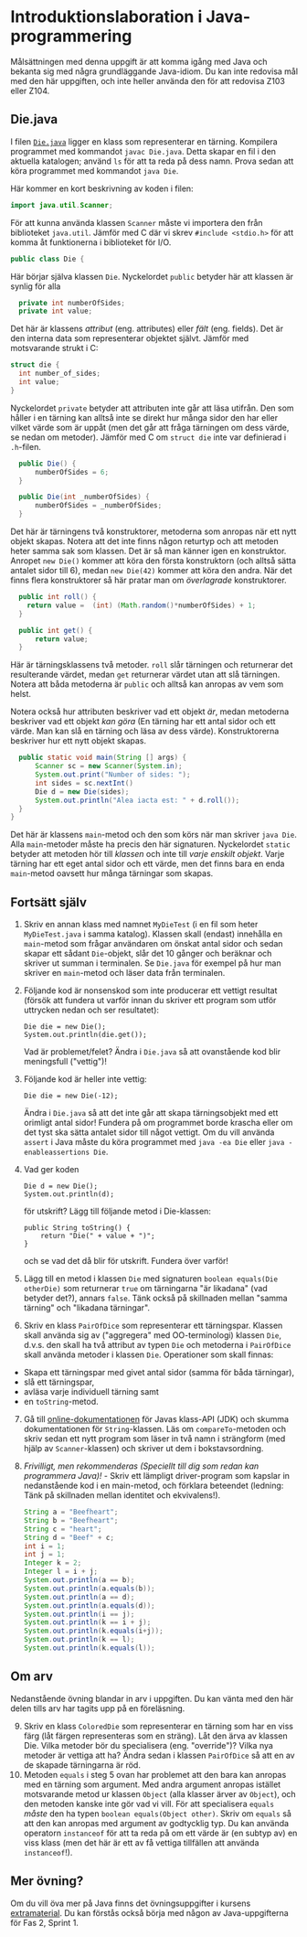 # Introduktionslaboration i Java-programmering

Målsättningen med denna uppgift är att komma igång med Java och
bekanta sig med några grundläggande Java-idiom. Du kan inte
redovisa mål med den här uppgiften, och inte heller använda den
för att redovisa Z103 eller Z104.

## Die.java

I filen [`Die.java`](Die.java) ligger en klass som representerar
en tärning. Kompilera programmet med kommandot `javac Die.java`.
Detta skapar en fil i den aktuella katalogen; använd `ls` för att
ta reda på dess namn. Prova sedan att köra programmet med
kommandot `java Die`.

Här kommer en kort beskrivning av koden i filen:

```java
import java.util.Scanner;
```

För att kunna använda klassen `Scanner` måste vi importera den
från biblioteket `java.util`. Jämför med C där vi skrev `#include <stdio.h>`
för att komma åt funktionerna i biblioteket för I/O.

```java
public class Die {
```

Här börjar själva klassen `Die`. Nyckelordet `public` betyder här
att klassen är synlig för alla

```java
  private int numberOfSides;
  private int value;
```

Det här är klassens *attribut* (eng. attributes) eller *fält*
(eng. fields). Det är den interna data som representerar objektet
självt. Jämför med motsvarande strukt i C:

  ```c
  struct die {
    int number_of_sides;
    int value;
  }
  ```

Nyckelordet `private` betyder att attributen inte går att läsa
utifrån. Den som håller i en tärning kan alltså inte se direkt hur
många sidor den har eller vilket värde som är uppåt (men det går
att fråga tärningen om dess värde, se nedan om metoder). Jämför
med C om `struct die` inte var definierad i `.h`-filen.

```java
  public Die() {
      numberOfSides = 6;
  }

  public Die(int _numberOfSides) {
      numberOfSides = _numberOfSides;
  }
```

Det här är tärningens två konstruktorer, metoderna som anropas när
ett nytt objekt skapas. Notera att det inte finns någon returtyp
och att metoden heter samma sak som klassen. Det är så man känner
igen en konstruktor. Anropet `new Die()` kommer att köra den
första konstruktorn (och alltså sätta antalet sidor till 6), medan
`new Die(42)` kommer att köra den andra. När det finns flera
konstruktorer så här pratar man om *överlagrade* konstruktorer.

```java
  public int roll() {
    return value =  (int) (Math.random()*numberOfSides) + 1;
  }

  public int get() {
      return value;
  }
```

Här är tärningsklassens två metoder. `roll` slår tärningen och
returnerar det resulterande värdet, medan `get` returnerar värdet
utan att slå tärningen. Notera att båda metoderna är `public` och
alltså kan anropas av vem som helst.

Notera också hur attributen beskriver vad ett objekt *är*, medan
metoderna beskriver vad ett objekt *kan göra* (En tärning har ett
antal sidor och ett värde. Man kan slå en tärning och läsa av dess
värde). Konstruktorerna beskriver hur ett nytt objekt skapas.

```java
  public static void main(String [] args) {
      Scanner sc = new Scanner(System.in);
      System.out.print("Number of sides: ");
      int sides = sc.nextInt()
      Die d = new Die(sides);
      System.out.println("Alea iacta est: " + d.roll());
  }
}
```

Det här är klassens `main`-metod och den som körs när man skriver
`java Die`. Alla `main`-metoder måste ha precis den här
signaturen. Nyckelordet `static` betyder att metoden hör till
*klassen* och inte till *varje enskilt objekt*. Varje tärning har
ett eget antal sidor och ett värde, men det finns bara en enda
`main`-metod oavsett hur många tärningar som skapas.

## Fortsätt själv

1. Skriv en annan klass med namnet `MyDieTest` (i en fil som heter
   `MyDieTest.java` i samma katalog). Klassen skall (endast)
   innehålla en `main`-metod som frågar användaren om önskat antal
   sidor och sedan skapar ett sådant `Die`-objekt, slår det 10
   gånger och beräknar och skriver ut summan i terminalen. Se
   `Die.java` för exempel på hur man skriver en `main`-metod och
   läser data från terminalen.
2. Följande kod är nonsenskod som inte producerar ett vettigt
   resultat (försök att fundera ut varför innan du skriver ett
   program som utför uttrycken nedan och ser resultatet):

   ```
   Die die = new Die();
   System.out.println(die.get());
   ```

   Vad är problemet/felet? Ändra i `Die.java` så att ovanstående
   kod blir meningsfull ("vettig")!
3. Följande kod är heller inte vettig:

   ```
   Die die = new Die(-12);
   ```

   Ändra i `Die.java` så att det inte går att skapa tärningsobjekt
   med ett orimligt antal sidor! Fundera på om programmet borde
   krascha eller om det tyst ska sätta antalet sidor till något
   vettigt. Om du vill använda `assert` i Java måste du köra
   programmet med `java -ea Die` eller `java -enableassertions Die`.
4. Vad ger koden

   ```
   Die d = new Die();
   System.out.println(d);
   ```

   för utskrift? Lägg till följande metod i Die-klassen:

   ```
   public String toString() {
       return "Die(" + value + ")";
   }
   ```

   och se vad det då blir för utskrift. Fundera över varför!

5. Lägg till en metod i klassen `Die` med signaturen `boolean
equals(Die otherDie)` som returnerar `true` om tärningarna "är
likadana" (vad betyder det?), annars `false`. Tänk också på
skillnaden mellan "samma tärning" och "likadana tärningar".

6. Skriv en klass `PairOfDice` som representerar ett tärningspar.
Klassen skall använda sig av ("aggregera" med OO-terminologi)
klassen `Die`, d.v.s. den skall ha två attribut av typen `Die` och
metoderna i `PairOfDice` skall använda metoder i klassen `Die`.
Operationer som skall finnas:
  * Skapa ett tärningspar med givet antal sidor (samma för båda
  tärningar),
  * slå ett tärningspar,
  * avläsa varje individuell tärning samt
  * en `toString`-metod.

7. Gå till
   [online-dokumentationen](https://docs.oracle.com/javase/8/docs/api/)
   för Javas klass-API (JDK) och skumma dokumentationen för
   `String`-klassen. Läs om `compareTo`-metoden och skriv sedan
   ett nytt program som läser in två namn i strängform (med hjälp
   av `Scanner`-klassen) och skriver ut dem i bokstavsordning.

8. *Frivilligt, men rekommenderas (Speciellt till dig som redan
    kan programmera Java)!* - Skriv ett lämpligt driver-program
    som kapslar in nedanstående kod i en main-metod, och förklara
    beteendet (ledning: Tänk på skillnaden mellan identitet och
    ekvivalens!).

    ```java
    String a = "Beefheart";
    String b = "Beefheart";
    String c = "heart";
    String d = "Beef" + c;
    int i = 1;
    int j = 1;
    Integer k = 2;
    Integer l = i + j;
    System.out.println(a == b);
    System.out.println(a.equals(b));
    System.out.println(a == d);
    System.out.println(a.equals(d));
    System.out.println(i == j);
    System.out.println(k == i + j);
    System.out.println(k.equals(i+j));
    System.out.println(k == l);
    System.out.println(k.equals(l));
    ```
## Om arv

Nedanstående övning blandar in arv i uppgiften. Du kan vänta med
den här delen tills arv har tagits upp på en föreläsning.

9. Skriv en klass `ColoredDie` som representerar en tärning som har
   en viss färg (låt färgen representeras som en sträng). Låt den
   ärva av klassen Die. Vilka metoder bör du specialisera (eng.
   "override")? Vilka nya metoder är vettiga att ha? Ändra sedan i
   klassen `PairOfDice` så att en av de skapade tärningarna är röd.
10. Metoden `equals` i steg 5 ovan har problemet att den bara kan
   anropas med en tärning som argument. Med andra argument anropas
   istället motsvarande metod ur klassen `Object` (alla klasser
   ärver av `Object`), och den metoden kanske inte gör vad vi
   vill. För att specialisera `equals` *måste* den ha typen
   `boolean equals(Object other)`. Skriv om `equals` så att den
   kan anropas med argument av godtycklig typ. Du kan använda
   operatorn `instanceof` för att ta reda på om ett värde är (en
   subtyp av) en viss klass (men det här är ett av få vettiga
   tillfällen att använda `instanceof`!).

## Mer övning?

Om du vill öva mer på Java finns det övningsuppgifter i kursens
[extramaterial](../../../../extramaterial/ovningar). Du kan
förstås också börja med någon av Java-uppgifterna för Fas 2,
Sprint 1.